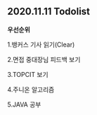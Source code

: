 ## 2020.11.11 Todolist



**우선순위**

1.뱅커스 기사 읽기(Clear)

2.면접 중대장님 피드백 보기

3.TOPCIT 보기

4.주니온 알고리즘

5.JAVA 공부